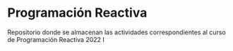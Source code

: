 # Programación Reactiva
Repositorio donde se almacenan las actividades correspondientes al curso de Programación Reactiva 2022 I
